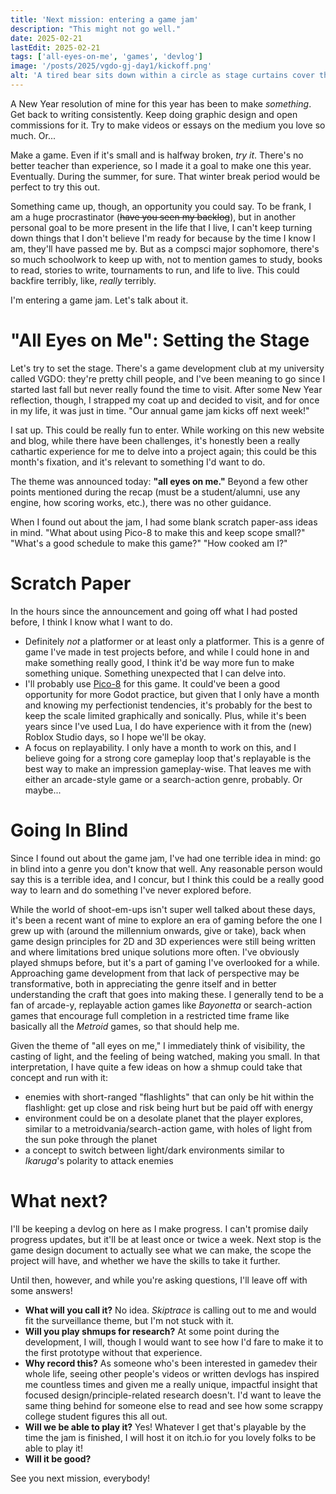```yaml
---
title: 'Next mission: entering a game jam'
description: "This might not go well."
date: 2025-02-21
lastEdit: 2025-02-21
tags: ['all-eyes-on-me', 'games', 'devlog']
image: '/posts/2025/vgdo-gj-day1/kickoff.png'
alt: 'A tired bear sits down within a circle as stage curtains cover the background.'
---
```


A New Year resolution of mine for this year has been to make *something*. Get back to writing consistently. Keep doing graphic design and open commissions for it. Try to make videos or essays on the medium you love so much. Or...

Make a game. Even if it's small and is halfway broken, *try it*. There's no better teacher than experience, so I made it a goal to make one this year. Eventually. During the summer, for sure. That winter break period would be perfect to try this out.

Something came up, though, an opportunity you could say. To be frank, I am a huge procrastinator (~~have you seen my backlog~~), but in another personal goal to be more present in the life that I live, I can't keep turning down things that I don't believe I'm ready for because by the time I know I am, they'll have passed me by. But as a compsci major sophomore, there's so much schoolwork to keep up with, not to mention games to study, books to read, stories to write, tournaments to run, and life to live. This could backfire terribly, like, *really* terribly.

I'm entering a game jam. Let's talk about it.
# "All Eyes on Me": Setting the Stage
Let's try to set the stage. There's a game development club at my university called VGDO: they're pretty chill people, and I've been meaning to go since I started last fall but never really found the time to visit. After some New Year reflection, though, I strapped my coat up and decided to visit, and for once in my life, it was just in time. "Our annual game jam kicks off next week!"

I sat up. This could be really fun to enter. While working on this new website and blog, while there have been challenges, it's honestly been a really cathartic experience for me to delve into a project again; this could be this month's fixation, and it's relevant to something I'd want to do.

The theme was announced today: **"all eyes on me."** Beyond a few other points mentioned during the recap (must be a student/alumni, use any engine, how scoring works, etc.), there was no other guidance. 

When I found out about the jam, I had some blank scratch paper-ass ideas in mind. "What about using Pico-8 to make this and keep scope small?" "What's a good schedule to make this game?" "How cooked am I?"
# Scratch Paper
In the hours since the announcement and going off what I had posted before, I think I know what I want to do.
* Definitely *not* a platformer or at least only a platformer. This is a genre of game I've made in test projects before, and while I could hone in and make something really good, I think it'd be way more fun to make something unique. Something unexpected that I can delve into.
* I'll probably use [Pico-8](https://www.lexaloffle.com/pico-8.php) for this game. It could've been a good opportunity for more Godot practice, but given that I only have a month and knowing my perfectionist tendencies, it's probably for the best to keep the scale limited graphically and sonically. Plus, while it's been years since I've used Lua, I do have experience with it from the (new) Roblox Studio days, so I hope we'll be okay.
* A focus on replayability. I only have a month to work on this, and I believe going for a strong core gameplay loop that's replayable is the best way to make an impression gameplay-wise. That leaves me with either an arcade-style game or a search-action genre, probably. Or maybe...
# Going In Blind
<div>
<custom-youtube @slug="kIxKjmrCrS4" @label="IKARUGA SUPERPLAY - Hard difficulty - All Chapters S++ - Scoring # 31557900 HD"></custom-youtube>
</div>

Since I found out about the game jam, I've had one terrible idea in mind: go in blind into a genre you don't know that well. Any reasonable person would say this is a terrible idea, and I concur, but I think this could be a really good way to learn and do something I've never explored before.

While the world of shoot-em-ups isn't super well talked about these days, it's been a recent want of mine to explore an era of gaming before the one I grew up with (around the millennium onwards, give or take), back when game design principles for 2D and 3D experiences were still being written and where limitations bred unique solutions more often. I've obviously played shmups before, but it's a part of gaming I've overlooked for a while. Approaching game development from that lack of perspective may be transformative, both in appreciating the genre itself and in better understanding the craft that goes into making these. I generally tend to be a fan of arcade-y, replayable action games like *Bayonetta* or search-action games that encourage full completion in a restricted time frame like basically all the *Metroid* games, so that should help me.

Given the theme of "all eyes on me," I immediately think of visibility, the casting of light, and the feeling of being watched, making you small. In that interpretation, I have quite a few ideas on how a shmup could take that concept and run with it:

 - enemies with short-ranged "flashlights" that can only be hit within the flashlight: get up close and risk being hurt but be paid off with energy
 - environment could be on a desolate planet that the player explores, similar to a metroidvania/search-action game, with holes of light from the sun poke through the planet
 - a concept to switch between light/dark environments similar to *Ikaruga*'s polarity to attack enemies

# What next?
I'll be keeping a devlog on here as I make progress. I can't promise daily progress updates, but it'll be at least once or twice a week. Next stop is the game design document to actually see what we can make, the scope the project will have, and whether we have the skills to take it further. 

Until then, however, and while you're asking questions, I'll leave off with some answers!
* **What will you call it?** No idea. *Skiptrace* is calling out to me and would fit the surveillance theme, but I'm not stuck with it.
* **Will you play shmups for research?** At some point during the development, I will, though I would want to see how I'd fare to make it to the first prototype without that experience. 
* **Why record this?** As someone who's been interested in gamedev their whole life, seeing other people's videos or written devlogs has inspired me countless times and given me a really unique, impactful insight that focused design/principle-related research doesn't. I'd want to leave the same thing behind for someone else to read and see how some scrappy college student figures this all out.
* **Will we be able to play it?** Yes! Whatever I get that's playable by the time the jam is finished, I will host it on itch.io for you lovely folks to be able to play it!
* **Will it be good?**

See you next mission, everybody!
